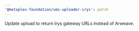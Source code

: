 ```yaml
---
'@metaplex-foundation/umi-uploader-irys': patch
---
```


Update upload to return Irys gateway URLs instead of Arweave.
